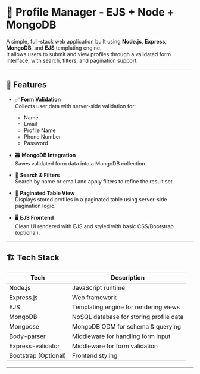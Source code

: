 # 📝 Profile Manager - EJS + Node + MongoDB

A simple, full-stack web application built using **Node.js**, **Express**, **MongoDB**, and **EJS** templating engine.  
It allows users to submit and view profiles through a validated form interface, with search, filters, and pagination support.

---

## 🚀 Features

- ✅ **Form Validation**  
  Collects user data with server-side validation for:
  - Name
  - Email
  - Profile Name
  - Phone Number
  - Password

- 🗃️ **MongoDB Integration**  
  Saves validated form data into a MongoDB collection.

- 🔎 **Search & Filters**  
  Search by name or email and apply filters to refine the result set.

- 📄 **Paginated Table View**  
  Displays stored profiles in a paginated table using server-side pagination logic.

- 🖥️ **EJS Frontend**  
  Clean UI rendered with EJS and styled with basic CSS/Bootstrap (optional).

---

## 🏗️ Tech Stack

| Tech           | Description                             |
|----------------|-----------------------------------------|
| Node.js        | JavaScript runtime                      |
| Express.js     | Web framework                           |
| EJS            | Templating engine for rendering views   |
| MongoDB        | NoSQL database for storing profile data |
| Mongoose       | MongoDB ODM for schema & querying       |
| Body-parser    | Middleware for handling form input      |
| Express-validator | Middleware for form validation       |
| Bootstrap (Optional) | Frontend styling                  |

---



